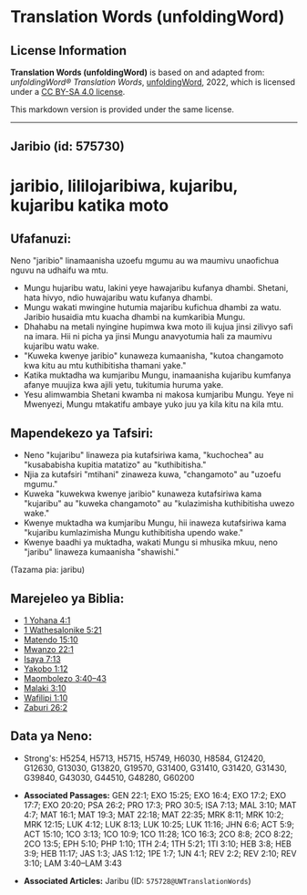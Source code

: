 # Translation Words (unfoldingWord)

## License Information

**Translation Words (unfoldingWord)** is based on and adapted from: _unfoldingWord® Translation Words_, [unfoldingWord](https://unfoldingword.org/utw), 2022, which is licensed under a [CC BY-SA 4.0 license](https://creativecommons.org/licenses/by-sa/4.0/legalcode.en).

This markdown version is provided under the same license.



--------------------------------

## Jaribio (id: 575730)

jaribio, lililojaribiwa, kujaribu, kujaribu katika moto
=======================================================

Ufafanuzi:
----------

Neno "jaribio" linamaanisha uzoefu mgumu au wa maumivu unaofichua nguvu na udhaifu wa mtu.

* Mungu hujaribu watu, lakini yeye hawajaribu kufanya dhambi. Shetani, hata hivyo, ndio huwajaribu watu kufanya dhambi.
* Mungu wakati mwingine hutumia majaribu kufichua dhambi za watu. Jaribio husaidia mtu kuacha dhambi na kumkaribia Mungu.
* Dhahabu na metali nyingine hupimwa kwa moto ili kujua jinsi zilivyo safi na imara. Hii ni picha ya jinsi Mungu anavyotumia hali za maumivu kujaribu watu wake.
* "Kuweka kwenye jaribio" kunaweza kumaanisha, "kutoa changamoto kwa kitu au mtu kuthibitisha thamani yake."
* Katika muktadha wa kumjaribu Mungu, inamaanisha kujaribu kumfanya afanye muujiza kwa ajili yetu, tukitumia huruma yake.
* Yesu alimwambia Shetani kwamba ni makosa kumjaribu Mungu. Yeye ni Mwenyezi, Mungu mtakatifu ambaye yuko juu ya kila kitu na kila mtu.

Mapendekezo ya Tafsiri:
-----------------------

* Neno "kujaribu" linaweza pia kutafsiriwa kama, "kuchochea" au "kusababisha kupitia matatizo" au "kuthibitisha."
* Njia za kutafsiri "mtihani" zinaweza kuwa, "changamoto" au "uzoefu mgumu."
* Kuweka "kuwekwa kwenye jaribio" kunaweza kutafsiriwa kama "kujaribu" au "kuweka changamoto" au "kulazimisha kuthibitisha uwezo wake."
* Kwenye muktadha wa kumjaribu Mungu, hii inaweza kutafsiriwa kama "kujaribu kumlazimisha Mungu kuthibitisha upendo wake."
* Kwenye baadhi ya muktadha, wakati Mungu si mhusika mkuu, neno "jaribu" linaweza kumaanisha "shawishi."

(Tazama pia: jaribu)

Marejeleo ya Biblia:
--------------------

* [1 Yohana 4:1](https://ref.ly/1John4:1)
* [1 Wathesalonike 5:21](https://ref.ly/1Thess5:21)
* [Matendo 15:10](https://ref.ly/Acts15:10)
* [Mwanzo 22:1](https://ref.ly/Gen22:1)
* [Isaya 7:13](https://ref.ly/Isa7:13)
* [Yakobo 1:12](https://ref.ly/Jas1:12)
* [Maombolezo 3:40–43](https://ref.ly/Lam3:40-Lam3:43)
* [Malaki 3:10](https://ref.ly/Mal3:10)
* [Wafilipi 1:10](https://ref.ly/Phil1:10)
* [Zaburi 26:2](https://ref.ly/Ps26:2)

Data ya Neno:
-------------

* Strong's: H5254, H5713, H5715, H5749, H6030, H8584, G12420, G12630, G13030, G13820, G19570, G31400, G31410, G31420, G31430, G39840, G43030, G44510, G48280, G60200

* **Associated Passages:** GEN 22:1; EXO 15:25; EXO 16:4; EXO 17:2; EXO 17:7; EXO 20:20; PSA 26:2; PRO 17:3; PRO 30:5; ISA 7:13; MAL 3:10; MAT 4:7; MAT 16:1; MAT 19:3; MAT 22:18; MAT 22:35; MRK 8:11; MRK 10:2; MRK 12:15; LUK 4:12; LUK 8:13; LUK 10:25; LUK 11:16; JHN 6:6; ACT 5:9; ACT 15:10; 1CO 3:13; 1CO 10:9; 1CO 11:28; 1CO 16:3; 2CO 8:8; 2CO 8:22; 2CO 13:5; EPH 5:10; PHP 1:10; 1TH 2:4; 1TH 5:21; 1TI 3:10; HEB 3:8; HEB 3:9; HEB 11:17; JAS 1:3; JAS 1:12; 1PE 1:7; 1JN 4:1; REV 2:2; REV 2:10; REV 3:10; LAM 3:40–LAM 3:43
* **Associated Articles:** Jaribu (ID: `575728@UWTranslationWords`)

